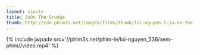 ```yaml
---
layout: sieutv
title: JuOn The Grudge
thumb: http://cdn.phim3s.net/images/films/thumb/loi-nguyen-1-ju-on-the-grudge-1.jpg
---
```

{% include jwpadv src='//phim3s.net/phim-le/loi-nguyen_536/xem-phim//video.mp4' %}